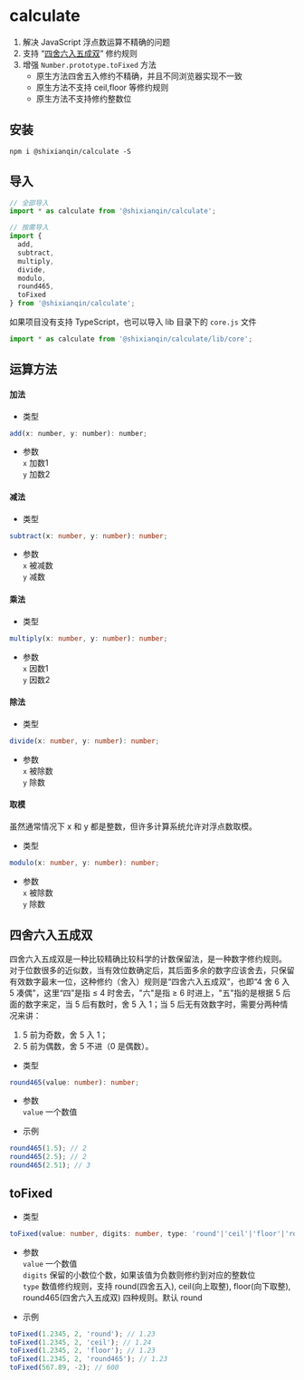 # calculate
1. 解决 JavaScript 浮点数运算不精确的问题  
2. 支持 “[四舍六入五成双](https://baike.baidu.com/item/四舍六入五成双/9062547)” 修约规则
3. 增强 `Number.prototype.toFixed` 方法  
    + 原生方法四舍五入修约不精确，并且不同浏览器实现不一致
    + 原生方法不支持 ceil,floor 等修约规则
    + 原生方法不支持修约整数位


## 安装
```
npm i @shixianqin/calculate -S
```


## 导入
```typescript
// 全部导入
import * as calculate from '@shixianqin/calculate';

// 按需导入
import {
  add,
  subtract,
  multiply,
  divide,
  modulo,
  round465,
  toFixed
} from '@shixianqin/calculate';
```

如果项目没有支持 TypeScript，也可以导入 lib 目录下的 `core.js` 文件
```javascript
import * as calculate from '@shixianqin/calculate/lib/core';
```


## 运算方法

#### 加法
+ 类型
```javascript
add(x: number, y: number): number;
```

+ 参数  
`x` 加数1  
`y` 加数2

#### 减法
+ 类型
```typescript
subtract(x: number, y: number): number;
```

+ 参数  
`x` 被减数  
`y` 减数

#### 乘法
+ 类型
```typescript
multiply(x: number, y: number): number;
```

+ 参数  
`x` 因数1  
`y` 因数2

#### 除法
+ 类型
```typescript
divide(x: number, y: number): number;
```

+ 参数  
`x` 被除数  
`y` 除数

#### 取模
虽然通常情况下 x 和 y 都是整数，但许多计算系统允许对浮点数取模。
+ 类型
```typescript
modulo(x: number, y: number): number;
```

+ 参数  
`x` 被除数  
`y` 除数


## 四舍六入五成双
四舍六入五成双是一种比较精确比较科学的计数保留法，是一种数字修约规则。  
对于位数很多的近似数，当有效位数确定后，其后面多余的数字应该舍去，只保留有效数字最末一位，这种修约（舍入）规则是“四舍六入五成双”，也即“4 舍 6 入 5 凑偶”，这里“四”是指 ≤ 4 时舍去，"六"是指 ≥ 6 时进上，"五"指的是根据 5 后面的数字来定，当 5 后有数时，舍 5 入 1；当 5 后无有效数字时，需要分两种情况来讲：  
1. 5 前为奇数，舍 5 入 1；  
2. 5 前为偶数，舍 5 不进（0 是偶数）。
+ 类型  
```typescript
round465(value: number): number;
```

+ 参数  
`value` 一个数值

+ 示例
```typescript
round465(1.5); // 2
round465(2.5); // 2
round465(2.51); // 3
```


## toFixed
+ 类型
```typescript
toFixed(value: number, digits: number, type: 'round'|'ceil'|'floor'|'round465' = 'round'): string;
```

+ 参数  
`value` 一个数值  
`digits` 保留的小数位个数，如果该值为负数则修约到对应的整数位  
`type` 数值修约规则，支持 round(四舍五入), ceil(向上取整), floor(向下取整), round465(四舍六入五成双) 四种规则。默认 round

+ 示例
```typescript
toFixed(1.2345, 2, 'round'); // 1.23
toFixed(1.2345, 2, 'ceil'); // 1.24
toFixed(1.2345, 2, 'floor'); // 1.23
toFixed(1.2345, 2, 'round465'); // 1.23
toFixed(567.89, -2); // 600
```


